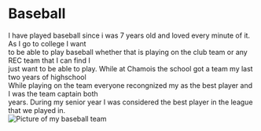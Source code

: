 # Baseball
I have played baseball since i was 7 years old and loved every minute of it. As I go to college I want  
to be able to play baseball whether that is playing on the club team or any REC team that I can find I  
just want to be able to play. While at Chamois the school got a team my last two years of highschool  
While playing on the team everyone recongnized my as the best player and I was the team captain both  
years. During my senior year I was considered the best player in the league that we played in.  
![Picture of my baseball team](https://encrypted-tbn0.gstatic.com/images?q=tbn:ANd9GcRvvnvkqVSoGShl7Gakb03pVCP-EG-JAk0OPw&usqp=CAU) 
